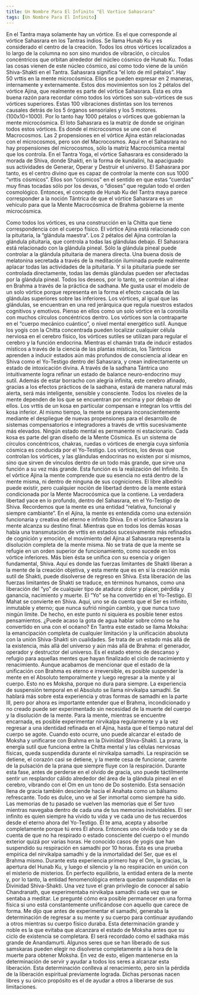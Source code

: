```yaml
---
title: Un Nombre Para El Infinito "El Vortice Sahasrara"
tags: [Un Nombre Para El Infinito]
---
```

En el Tantra maya solamente hay un vórtice. Es el que corresponde al vórtice Sahasrara en los Tantras indios. Se llama Hunab Ku y es considerado el centro de la creación. Todos los otros vórtices localizados a lo largo de la columna no son sino mundos de vibración, o círculos concéntricos que orbitan alrededor del núcleo cósmico de Hunab Ku. Todas las cosas vienen de este núcleo cósmico, así como todo viene de la unión Shiva-Shakti en el Tantra. Sahasrara significa “el loto de mil pétalos”. Hay 50 vrttis en la mente microcósmica. Ellos se pueden expresar en 2 maneras, internamente y externamente. Estos dos movimientos son los 2 pétalos del vórtice Ajina, que realmente es parte del vórtice Sahasrara. Esta es otra buena razón para recordar cómo todos los vórtices son sub-vórtices de sus vórtices superiores. Estas 100 vibraciones distintas son los terrenos causales detrás de los 5 órganos sensoriales y los 5 motores. (100x10=1000). Por lo tanto hay 1000 pétalos o vórtices que gobiernan la mente microcósmica. El loto Sahasrara es la matriz de donde se originan todos estos vórtices. Es donde el microcosmos se une con el Macrocosmos. Las 2 propensiones en el vórtice Ajina están relacionadas con el microcosmos, pero son del Macrocosmos. Aquí en el Sahasrara no hay propensiones del microcosmos, sólo la matriz Macrocósmica mental que los controla. En el Tantra Yoga, el vórtice Sahasrara es considerado la morada de Shiva, donde Shakti, en la forma de kundalini, ha apaciguado sus actividades de Generar, Operar y Destruir el universo. El Sahasrara por tanto, es el centro divino que es capaz de controlar la mente con sus 1000 “vrttis cósmicos”. Ellos son “cósmicos” en el sentido en que estas “cuerdas” muy finas tocadas sólo por los devas, o “dioses” que regulan todo el orden cosmológico. Entonces, el concepto de Hunab Ku del Tantra maya parece corresponder a la noción Tántrica de que el vórtice Sahasrara es un vehículo para que la Mente Macrocósmica de Brahma gobierne la mente microcósmica.

Como todos los vórtices, es una construcción en la Chitta que tiene correspondencia con el cuerpo físico. El vórtice Ajina está relacionado con la pituitaria, la “glándula maestra”. Los 2 pétalos del Ajina controlan la glándula pituitaria, que controla a todas las glándulas debajo. El Sahasrara está relacionado con la glándula pineal. Sólo la glándula pineal puede controlar a la glándula pituitaria de manera directa. Una buena dosis de melatonina secretada a través de la meditación iluminada puede realmente aplacar todas las actividades de la pituitaria. Y si la pituitaria puede ser controlada directamente, todas las demás glándulas pueden ser afectadas por la glándula pineal. Todos los deseos, por lo tanto, se controlan al idear en Brahma a través de la práctica de sadhana. Me gusta usar el modelo de un solo vórtice porque representa en la forma el efecto cascada de las glándulas superiores sobre las inferiores. Los vórtices, al igual que las glándulas, se encuentran en una red jerárquica que regula nuestros estados cognitivos y emotivos. Pienso en ellos como un solo vórtice en la coronilla con muchos círculos concéntricos dentro. Los vórtices son la contraparte en el “cuerpo mecánico cuántico”, o nivel mental energético sutil. Aunque los yogis con la Chitta concentrada pueden localizar cualquier célula nerviosa en el cerebro físico, los vórtices sutiles se utilizan para regular el cerebro y la función endocrina. Mientras el chamán trata de inducir estados místicos a través de la ciencia de las plantas místicas, los Tántricos aprenden a inducir estados aún más profundos de consciencia al idear en Shiva como el Yo-Testigo dentro del Sahasrara, y crean indirectamente un estado de intoxicación divina. A través de la sadhana Tántrica uno intuitivamente logra refinar un estado de balance neuro-endocrino muy sutil. Además de estar borracho con alegría infinita, este cerebro afinado, gracias a los efectos prácticos de la sadhana, estará de manera natural más alerta, será más inteligente, sensible y consciente. 
Todos los niveles de la mente dependen de los que se encuentran por encima y por debajo de ellos. Los vrttis de un kosa en particular compensan e integran los vrttis del kosa inferior. Al mismo tiempo, la mente se prepara inconscientemente mediante el despliegue de nuevas propensiones para el desarrollo de sistemas compensatorios e integradores a través de vrttis sucesivamente más elevados. Ningún estado mental es permanente ni estacionario. Cada kosa es parte del gran diseño de la Mente Cósmica. Es un sistema de círculos concéntricos, chakras, ruedas o vórtices de energía cuya sinfonía cósmica es conducida por el Yo-Testigo. Los vórtices, los devas que controlan los vórtices, y las glándulas endocrinas no existen por sí mismos, sino que sirven de vínculos dentro de un todo más grande, que sirve una función a su vez más grande. Esta función es la realización del Infinito. 
	En el vórtice Ajina la mente comprende que su esencia no está dentro de la mente misma, ni dentro de ninguna de sus cogniciones. El libre albedrío puede existir, pero cualquier noción de libertad dentro de la mente estará condicionada por la Mente Macrocósmica que la contiene. La verdadera libertad yace en lo profundo, dentro del Sahasrara, en el Yo-Testigo de Shiva. Recordemos que la mente es una entidad “relativa, funcional y siempre cambiante”. En el Ajina, la mente es entendida como una extensión funcionaria y creativa del eterno e infinito Shiva. En el vórtice Sahasrara la mente alcanza su destino final. Mientras que en todos los demás kosas había una transmutación de vrttis en estados sucesivamente más refinados de cognición y emoción, el movimiento del Ajina al Sahasrara representa la disolución completa de la mente misma. No se trata de que la mente se refugie en un orden superior de funcionamiento, como sucede en los vórtice inferiores. Más bien ésta se unifica con su esencia y origen fundamental, Shiva. Aquí es donde las fuerzas limitantes de Shakti liberan a la mente de la creación objetiva, y esta mente que es en sí la creación más sutil de Shakti, puede disolverse de regreso en Shiva. 
	Esta liberación de las fuerzas limitantes de Shakti se traduce, en términos humanos, como una liberación del “yo” de cualquier tipo de atadura: dolor y placer, pérdida y ganancia, nacimiento y muerte. El “Yo” se ha convertido en el Yo-Testigo. El Mahat se convierte en Shiva. Aquí, uno se da cuenta que el Ser es infinito, inmutable y eterno; que nunca sufrió ningún cambio, y que nunca tuvo ningún límite. De hecho, en este punto ni siquiera es posible tener estos pensamientos. ¿Puede acaso la gota de agua hablar sobre cómo se ha convertido en una con el océano? En Tantra este estado se llama Moksha: la emancipación completa de cualquier limitación y la unificación absoluta con la unión Shiva-Shakti sin cualidades. Se trata de un estado más allá de la existencia, más allá del universo y aún más allá de Brahma: el generador, operador y destructor del universo. Es el estado eterno de descanso y refugio para aquellas mentes que hayan finalizado el ciclo de nacimiento y renacimiento. 
	Aunque acabamos de mencionar que el estado de la unificación con Brahma es eterno e irreversible, es posible suspender la mente en el Absoluto temporalmente y luego regresar a la mente y al cuerpo. Esto no es Moksha, porque no dura para siempre. La experiencia de suspensión temporal en el Absoluto se llama nirvikalpa samadhi. Se hablará más sobre esta experiencia y otras formas de samadhi en la parte III, pero por ahora es importante entender que el Brahma, incondicionado y no creado puede ser experimentado sin necesidad de la muerte del cuerpo y la disolución de la mente. Para la mente, mientras se encuentre encarnada, es posible experimentar nirvikalpa regularmente y a la vez regresar a una identidad refinada en el Ajina, hasta que el tiempo natural del cuerpo se agote. Cuando esto ocurre, uno puede alcanzar el estado de Moksha y unificarse con Brahma en la Divinidad Shiva-Shakti.
	La prana, la energía sutil que funciona entre la Chitta mental y las células nerviosas físicas, queda suspendida durante el nirvikalpa samadhi. La respiración se detiene, el corazón casi se detiene, y la mente cesa de funcionar, carente de la pulsación de la prana que siempre fluye con la respiración. Durante esta fase, antes de perderse en el olvido de gracia, uno puede táctilmente sentir un resplandor cálido alrededor del  área de la glándula pineal en el cerebro, vibrando con el Om en un tono de Do sostenido. Esta sensación llena de gracia también desciende hacia el Anahata como un bálsamo refrescante. Todo es dulce, uno ve al Ser inmortal como siempre ha sido. Las memorias de tu pasado se vuelven las memorias que el Ser tuvo mientras navegaba dentro de cada una de tus memorias inolvidables. El ser infinito es quien siempre ha vivido tu vida y ve cada uno de tus recuerdos desde el eterno ahora del Yo-Testigo. Él te ama, acepta y absorbe completamente porque tú eres Él ahora. Entonces uno olvida todo y se da cuenta de que no ha respirado o estado consciente del cuerpo o el mundo exterior quizá por varias horas. He conocido casos de yogis que han suspendido su respiración en samadhi por 10 horas. Ésta es una prueba empírica del nirvikalpa samadhi y de la inmortalidad del Ser, que es el Brahma mismo. Durante esta experiencia primero hay el Om, la gracias, la apertura del Hunab Ku, y luego el silencio y la no respiración en unión con el misterio de misterios. En perfecto equilibrio, la entidad entera de la mente y, por lo tanto, la entidad fenomenológica entera quedan suspendidas en la Divinidad Shiva-Shakti.
Una vez tuve el gran privilegio de conocer al sabio Chandranath, que experimentaba nirvikalpa samadhi cada vez que se sentaba a meditar. Le pregunté cómo era posible permanecer en una forma física si uno está constantemente unificándose con aquello que carece de forma. Me dijo que antes de experimentar el samadhi, generaba la determinación de regresar a su mente y su cuerpo para continuar ayudando a otros mientras su cuerpo físico duraba. Esta determinación grande y noble es la que evitaba que alcanzara el estado de Moksha antes que su ciclo de existencia se completara. El será recordado como el sadhaka más grande de Anandamurti.
	Algunos seres que se han liberado de sus samskaras pueden elegir no disolverse completamente a la hora de la muerte para obtener Moksha. En vez de esto, eligen mantenerse en la determinación de servir y ayudar a todos los seres a alcanzar esta liberación. Esta determinación conlleva al renacimiento, pero sin la pérdida de la liberación espiritual previamente lograda. Dichas personas nacen libres y su único propósito es el de ayudar a otros a liberarse de sus limitaciones. 















